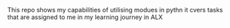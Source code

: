 This repo shows my capabilities of utilising modues in pythn it cvers tasks that are assigned to me in my learning journey in ALX
